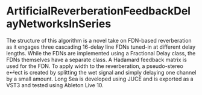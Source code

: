 # ArtificialReverberationFeedbackDelayNetworksInSeries

The structure of this algorithm is a novel take on FDN-based reverberation as it engages three cascading 16-delay line FDNs tuned-in at different delay lengths. While the FDNs are implemented using a Fractional Delay class, the FDNs themselves have a separate class. A Hadamard feedback matrix is used for the FDN. To apply width to the reverberation, a pseudo-stereo e↵ect is created by splitting the wet signal and simply delaying one channel by a small amount. Long Sea is developed using JUCE and is exported as a VST3 and tested using Ableton Live 10.
